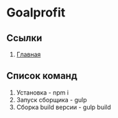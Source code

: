 # Goalprofit

## Ссылки

1. [Главная](https://oaktre.github.io/goalprofit/app/)




## Список команд

1. Установка - npm i
2. Запуск сборщика - gulp
3. Сборка build версии - gulp build
